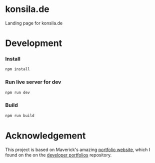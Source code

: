 # konsila.de

Landing page for konsila.de

# Development

### Install

```bash
npm install
```

### Run live server for dev

```bash
npm run dev
```

### Build

```bash
npm run build
```

# Acknowledgement

This project is based on Maverick's amazing [portfolio website](https://www.supacode.dev/#hero), which I found on the on the [developer portfolios](https://github.com/emmabostian/developer-portfolios) repository.
